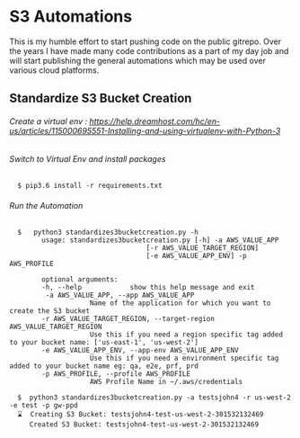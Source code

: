 # S3 Automations

This is my humble effort to start pushing code on the public gitrepo. Over the years I have made many code contributions
as a part of my day job and will start publishing the general automations which may be used over various cloud platforms.

## Standardize S3 Bucket Creation

######  Create a virtual env : https://help.dreamhost.com/hc/en-us/articles/115000695551-Installing-and-using-virtualenv-with-Python-3

######  Switch to Virtual Env and install packages


      $ pip3.6 install -r requirements.txt 
            
            
###### Run the Automation

      $   python3 standardizes3bucketcreation.py -h
            usage: standardizes3bucketcreation.py [-h] -a AWS_VALUE_APP
                                      [-r AWS_VALUE_TARGET_REGION]
                                      [-e AWS_VALUE_APP_ENV] -p AWS_PROFILE

            optional arguments:
            -h, --help            show this help message and exit
             -a AWS_VALUE_APP, --app AWS_VALUE_APP
                        Name of the application for which you want to create the S3 bucket
            -r AWS_VALUE_TARGET_REGION, --target-region AWS_VALUE_TARGET_REGION
                        Use this if you need a region specific tag added to your bucket name: ['us-east-1', 'us-west-2']
            -e AWS_VALUE_APP_ENV, --app-env AWS_VALUE_APP_ENV
                        Use this if you need a environment specific tag added to your bucket name eg: qa, e2e, prf, prd
            -p AWS_PROFILE, --profile AWS_PROFILE
                        AWS Profile Name in ~/.aws/credentials
      
      $  python3 standardizes3bucketcreation.py -a testsjohn4 -r us-west-2 -e test -p gw-ppd
      ⌛  Creating S3 Bucket: testsjohn4-test-us-west-2-301532132469
         Created S3 Bucket: testsjohn4-test-us-west-2-301532132469